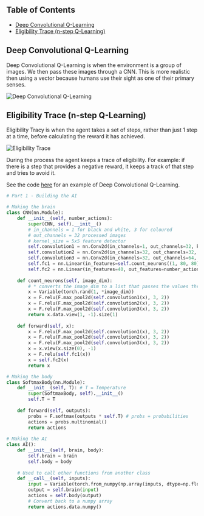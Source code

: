 ## Table of Contents
* [Deep Convolutional Q-Learning](#deep-convolutional-q-learning)
* [Eligibility Trace (n-step Q-Learning)](#eligibility-trace-n-step-q-learning)

## Deep Convolutional Q-Learning
Deep Convolutional Q-Learning is when the environment is a group of images. We then pass these images through a CNN. This is more realistic then using a vector because humans use their sight as one of their primary senses.

![Deep Convolutional Q-Learning](https://acius.co.uk/wp-content/themes/acius/machine_learning/imgs/ai/deep-convolutional-q-learning.png)

## Eligibility Trace (n-step Q-Learning)
Eligibility Tracy is when the agent takes a set of steps, rather than just 1 step at a time, before calculating the reward it has achieved. 

![Eligibility Trace](https://acius.co.uk/wp-content/themes/acius/machine_learning/imgs/ai/eligibility-trace.png)

During the process the agent keeps a trace of eligibility. For example: if there is a step that provides a negative reward, it keeps a track of that step and tries to avoid it.

See the code [here](https://github.com/Achronus/Machine-Learning-101/blob/master/coding_templates_and_data_files/artificial_intelligence/1.%20deep_convolutional_q_learning/ai.py) for an example of Deep Convolutional Q-Learning.

```python
# Part 1 - Building the AI

# Making the brain
class CNN(nn.Module):
    def __init__(self, number_actions):
        super(CNN, self).__init__()
        # in_channels = 1 for black and white, 3 for coloured
        # out_channels = 32 processed images
        # kernel_size = 5x5 feature detector
        self.convolution1 = nn.Conv2d(in_channels=1, out_channels=32, kernel_size=5)
        self.convolution2 = nn.Conv2d(in_channels=32, out_channels=32, kernel_size=3)
        self.convolution3 = nn.Conv2d(in_channels=32, out_channels=64, kernel_size=2)
        self.fc1 = nn.Linear(in_features=self.count_neurons((1, 80, 80)), out_features=40)
        self.fc2 = nn.Linear(in_features=40, out_features=number_actions)
        
    def count_neurons(self, image_dim):
        # * converts the image_dim to a list that passes the values through the function
        x = Variable(torch.rand(1, *image_dim))
        x = F.relu(F.max_pool2d(self.convolution1(x), 3, 2))
        x = F.relu(F.max_pool2d(self.convolution2(x), 3, 2))
        x = F.relu(F.max_pool2d(self.convolution3(x), 3, 2))
        return x.data.view(1, -1).size(1)
        
    def forward(self, x):
        x = F.relu(F.max_pool2d(self.convolution1(x), 3, 2))
        x = F.relu(F.max_pool2d(self.convolution2(x), 3, 2))
        x = F.relu(F.max_pool2d(self.convolution3(x), 3, 2))
        x = x.view(x.size(0), -1)
        x = F.relu(self.fc1(x))
        x = self.fc2(x)
        return x

# Making the body
class SoftmaxBody(nn.Module):
    def __init__(self, T): # T = Temperature
        super(SoftmaxBody, self).__init__()
        self.T = T
    
    def forward(self, outputs):    
        probs = F.softmax(outputs * self.T) # probs = probabilities
        actions = probs.multinomial()
        return actions
        
# Making the AI
class AI():
    def __init__(self, brain, body):
        self.brain = brain
        self.body = body
    
    # Used to call other functions from another class
    def __call__(self, inputs):
        input = Variable(torch.from_numpy(np.array(inputs, dtype=np.float32)))
        output = self.brain(input)
        actions = self.body(output)
        # Convert back to a numpy array
        return actions.data.numpy()
```